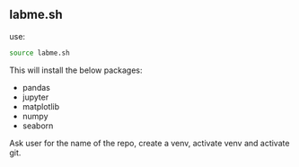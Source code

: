 ## labme.sh

use:
```bash
source labme.sh
```
This will install the below packages:

- pandas
- jupyter
- matplotlib
- numpy
- seaborn

Ask user for the name of the repo, create a venv, activate venv and activate git.
